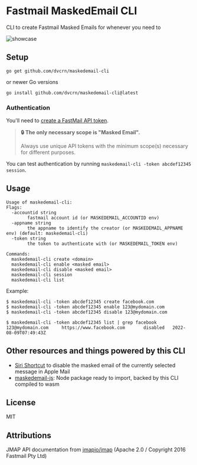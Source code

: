 # Fastmail MaskedEmail CLI

CLI to create Fastmail Masked Emails for whenever you need to

![showcase](./showcase.gif)

## Setup

```
go get github.com/dvcrn/maskedemail-cli
```

or newer Go versions

```
go install github.com/dvcrn/maskedemail-cli@latest
```

### Authentication
You'll need to [create a FastMail API token](https://beta.fastmail.com/settings/security/tokens).

> **🔒 The only necessary scope is "Masked Email".**
>
> Always use unique API tokens with the minimum scope(s) necessary for different purposes.

You can test authentication by running `maskedemail-cli -token abcdef12345 session`.

## Usage

```
Usage of maskedemail-cli:
Flags:
  -accountid string
    	fastmail account id (or MASKEDEMAIL_ACCOUNTID env)
  -appname string
    	the appname to identify the creator (or MASKEDEMAIL_APPNAME env) (default: maskedemail-cli)
  -token string
    	the token to authenticate with (or MASKEDEMAIL_TOKEN env)

Commands:
  maskedemail-cli create <domain>
  maskedemail-cli enable <masked email>
  maskedemail-cli disable <masked email>
  maskedemail-cli session
  maskedemail-cli list

```

Example:

```
$ maskedemail-cli -token abcdef12345 create facebook.com
$ maskedemail-cli -token abcdef12345 enable 123@mydomain.com
$ maskedemail-cli -token abcdef12345 disable 123@mydomain.com

$ maskedemail-cli -token abcdef12345 list | grep facebook
123@mydomain.com     https://www.facebook.com       disabled   2022-08-09T07:49:43Z
```

## Other resources and things powered by this CLI 

- [Siri Shortcut](https://www.icloud.com/shortcuts/973a2453b95d4dab97db950260283f4d) to disable the masked email of the currently selected message in Apple Mail
- [maskedemail-js](https://github.com/dvcrn/maskedemail-js): Node package ready to import, backed by this CLI compiled to wasm

## License

MIT

## Attributions

JMAP API documentation from [jmapio/jmap][] (Apache 2.0 / Copyright 2016 Fastmail Pty Ltd)

[jmapio/jmap]: https://github.com/jmapio/jmap
